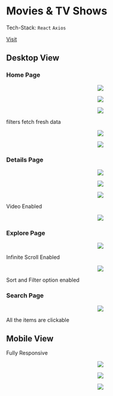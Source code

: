 # Movies & TV Shows

Tech-Stack: `React` `Axios`

<a href="https://nicolai-movie.netlify.app/">Visit</a>

## Desktop View

### Home Page

<p align='center'><img src="./src/assets/ss1.png" /></p>
<p align='center'><img src="./src/assets/ss3.png" /></p>
<p align='center'><img src="./src/assets/ss4.png" /></p>

filters fetch fresh data

<p align='center'><img src="./src/assets/ss11.png" /></p>
<p align='center'><img src="./src/assets/ss12.png" /></p>

### Details Page

<p align='center'><img src="./src/assets/ss2.png" /></p>
<p align='center'><img src="./src/assets/ss5.png" /></p>
<p align='center'><img src="./src/assets/ss6.png" /></p>

Video Enabled

<p align='center'><img src="./src/assets/ss10.png" /></p>

### Explore Page

<p align='center'><img src="./src/assets/ss7.png" /></p>

Infinite Scroll Enabled

<p align='center'><img src="./src/assets/ss8.png" /></p>

Sort and Filter option enabled

### Search Page

<p align='center'><img src="./src/assets/ss9.png" /></p>

All the items are clickable

## Mobile View

Fully Responsive

<p align='center'><img src="./src/assets/ss13.png" /></p>
<p align='center'><img src="./src/assets/ss14.png" /></p>
<p align='center'><img src="./src/assets/ss15.png" /></p>
